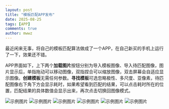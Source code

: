 ```yaml
---
layout: post
title: "模板匹配APP发布"
date: 2025-08-25
tags: [APP]
comments: true
author: mwwz
---
```


最近闲来无事，将自己的模板匹配算法做成了一个APP，在自己新买的手机上运行了一下，效果还不错。

APP界面如下，上下两个**加载图片**按钮分别为导入模板图像、导入待匹配图像，图片显示后，单指拖动可以移动图像，双指捏合可以缩放图像，双击屏幕会自适应显示图像。**创建模板**无需任何参数。**寻找模板**可选忽略极性、多尺度、亚像素，待匹配图像右下角下方会显示耗时，如果希望看到匹配的结果，可以点击耗时所在的位置，匹配结果的具体数值会显示出来，再次点击切换回图像模式。

![示例图片](/images/app_0.jpg "模板匹配")
![示例图片](/images/app_1.jpg "模板匹配")
![示例图片](/images/app_2.jpg "模板匹配")
![示例图片](/images/app_3.jpg "模板匹配")
![示例图片](/images/app_4.jpg "模板匹配")
![示例图片](/images/app_5.jpg "模板匹配")
